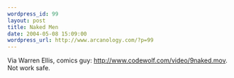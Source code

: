 ```yaml
--- 
wordpress_id: 99
layout: post
title: Naked Men
date: 2004-05-08 15:09:00
wordpress_url: http://www.arcanology.com/?p=99
---
```

Via Warren Ellis, comics guy: <a href="http://www.codewolf.com/video/9naked.mov">http://www.codewolf.com/video/9naked.mov</a>. Not work safe.